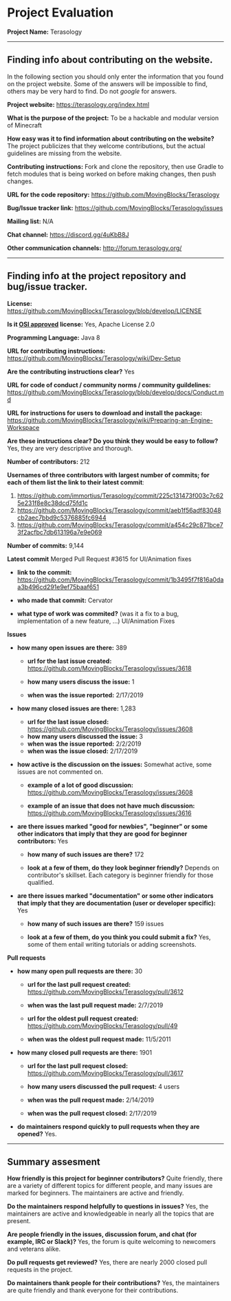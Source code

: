 # Project Evaluation 



__Project Name:__ Terasology


---

## Finding info about contributing on the website.

In the following section you should only enter the information that you
found on the project website. Some of the answers will be impossible to find, others
may be very hard to find. Do not _google_ for answers.

__Project website:__ https://terasology.org/index.html


__What is the purpose of the project:__ To be a hackable and modular version of Minecraft


__How easy was it to find information about contributing on the website?__ The project publicizes that they welcome contributions, but the actual guidelines are missing from the website.


__Contributing instructions:__ Fork and clone the repository, then use Gradle to fetch modules that is being worked on before making changes, then push changes.

__URL for the code repository:__ https://github.com/MovingBlocks/Terasology

__Bug/Issue tracker link:__ https://github.com/MovingBlocks/Terasology/issues

__Mailing list:__ N/A

__Chat channel:__ https://discord.gg/4uKbB8J

__Other communication channels:__ http://forum.terasology.org/


---

## Finding info at the project repository and bug/issue tracker.

__License:__ https://github.com/MovingBlocks/Terasology/blob/develop/LICENSE

__Is it [OSI approved](https://opensource.org/licenses/alphabetical) license:__ Yes, Apache License 2.0

__Programming Language:__ Java 8

__URL for contributing instructions:__ https://github.com/MovingBlocks/Terasology/wiki/Dev-Setup

__Are the contributing instructions clear?__ Yes


__URL for code of conduct / community norms / community guildelines:__ https://github.com/MovingBlocks/Terasology/blob/develop/docs/Conduct.md

__URL for instructions for users to download and install the package:__ https://github.com/MovingBlocks/Terasology/wiki/Preparing-an-Engine-Workspace


__Are these instructions clear? Do you think they would be easy to follow?__ Yes, they are very descriptive and thorough.


__Number of contributors:__ 212


__Usernames of three contributors with largest number of commits; for
each of them list the link to their latest commit__:

1. https://github.com/immortius/Terasology/commit/225c131473f003c7c625e231f8e8c38dcd75fd1c
2. https://github.com/MovingBlocks/Terasology/commit/aeb1f56adf83048cb2aec7bbd9c5376885fc6944
3. https://github.com/MovingBlocks/Terasology/commit/a454c29c871bce73f2acfbc7db613196a7e9e069


__Number of commits:__ 9,144

__Latest commit__ Merged Pull Request #3615 for UI/Animation fixes

- __link to the commit:__ https://github.com/MovingBlocks/Terasology/commit/1b3495f7f816a0daa3b496cd291e9ef75baaf651

- __who made that commit:__ Cervator

- __what type of work was commited?__ (was it a fix to a bug, implementation of a new feature, ...) UI/Animation Fixes


__Issues__

- __how many open issues are there:__ 389

    - __url for the last issue created:__ https://github.com/MovingBlocks/Terasology/issues/3618

    - __how many users discuss the issue:__ 1
    
    - __when was the issue reported:__ 2/17/2019
    

- __how many closed issues are there:__ 1,283
    - __url for the last issue closed:__ https://github.com/MovingBlocks/Terasology/issues/3608
    - __how many users discussed the issue:__ 3
    - __when was the issue reported:__ 2/2/2019
    - __when was the issue closed:__ 2/17/2019

- __how active is the discussion on the issues:__ Somewhat active, some issues are not commented on.

    - __example of a lot of good discussion:__  https://github.com/MovingBlocks/Terasology/issues/3608
    
    - __example of an issue that does not have much discussion:__ https://github.com/MovingBlocks/Terasology/issues/3616



- __are there issues marked "good for newbies", "beginner" or some other indicators that imply that they are good for beginner contributors:__ Yes

    - __how many of such issues are there?__ 172
    
    - __look at a few of them, do they look beginner friendly?__ Depends on contributor's skillset. Each category is beginner friendly for those qualified.



- __are there issues marked "documentation" or some other indicators that imply that they are documentation (user or developer specific):__ Yes

    - __how many of such issues are there?__ 159 issues
    
    - __look at a few of them, do you think you could submit a fix?__ Yes, some of them entail writing tutorials or adding screenshots.



__Pull requests__

- __how many open pull requests are there:__ 30

    - __url for the last pull request created:__ https://github.com/MovingBlocks/Terasology/pull/3612
    
    - __when was the last pull request made:__ 2/7/2019

    - __url for the oldest pull request created:__ https://github.com/MovingBlocks/Terasology/pull/49
    
    - __when was the oldest pull request made:__ 11/5/2011

- __how many closed pull requests are there:__ 1901

    - __url for the last pull request closed:__ https://github.com/MovingBlocks/Terasology/pull/3617
    
    - __how many users discussed the pull request:__ 4 users
    
    - __when was the pull request made:__ 2/14/2019
    
    - __when was the pull request closed:__ 2/17/2019
    

- __do maintainers respond quickly to pull requests when they are opened?__ Yes.





---


## Summary assesment
__How friendly is this project for beginner contributors?__ Quite friendly, there are a variety of different topics for different people, and many issues are marked for beginners. The maintainers are active and friendly.


__Do the maintainers respond helpfully to questions in issues?__ Yes, the maintainers are active and knowledgeable in nearly all the topics that are present.


__Are people friendly in the issues, discussion forum, and chat (for example, IRC or Slack)?__ Yes, the forum is quite welcoming to newcomers and veterans alike.



__Do pull requests get reviewed?__ Yes, there are nearly 2000 closed pull requests in the project.



__Do maintainers thank people for their contributions?__ Yes, the maintainers are quite friendly and thank everyone for their contributions.
